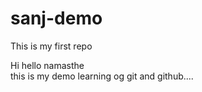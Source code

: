 # sanj-demo
This is my first repo

Hi hello namasthe <br>this is my demo learning og git and github....
